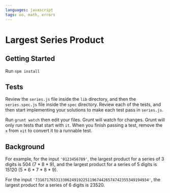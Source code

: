 ```yaml
---
languages: javascript
tags: oo, math, errors
---
```


# Largest Series Product
## Getting Started

Run `npm install`

## Tests

Review the `series.js` file inside the `lib` directory, and then the `series.spec.js` file inside the `spec` directory. Review each of the tests, and then start implementing your solutions to make each test pass in `series.js`.

Run `grunt watch` then edit your files. Grunt will watch for changes. Grunt
will only run tests that start with `it`. When you finish passing a test,
remove the `x` from `xit` to convert it to a runnable test.

## Background

For example, for the input `'0123456789'`, the largest product for a series of 3 digits is 504 (7 * 8 * 9), and the largest product for a series of 5 digits is 15120 (5 * 6 * 7 * 8 * 9).

For the input `'73167176531330624919225119674426574742355349194934'`, the largest product for a series of 6 digits is 23520.
